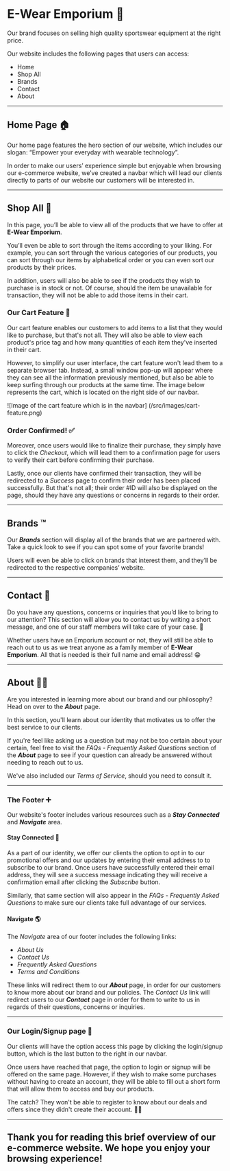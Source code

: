 # E-Wear Emporium :office:



Our brand focuses on selling high quality sportswear equipment at the right price. 



Our website includes the following pages that users can access: 

- Home
- Shop All
- Brands
- Contact
- About


---



## Home Page :house:



Our home page features the hero section of our website, which includes our slogan: “Empower your everyday with wearable technology”.



In order to make our users’ experience simple but enjoyable when browsing our e-commerce website, we’ve created a navbar which will lead our clients directly to parts of our website our customers will be interested in. 



---



## Shop All :eyes:



In this page, you’ll be able to view all of the products that we have to offer at **E-Wear Emporium**. 



You’ll even be able to sort through the items according to your liking. For example, you can sort through the various categories of our products, you can sort through our items by alphabetical order or you can even sort our products by their prices. 



In addition, users will also be able to see if the products they wish to purchase is in stock or not. Of course, should the item be unavailable for transaction, they will not be able to add those items in their cart. 


### Our Cart Feature :shopping_cart:



Our cart feature enables our customers to add items to a list that they would like to purchase, but that's not all. They will also be able to view each product's price tag and how many quantities of each item they've inserted in their cart. 

However, to simplify our user interface, the cart feature won't lead them to a separate browser tab. Instead, a small window pop-up will appear where they can see all the information previously mentioned, but also be able to keep surfing through our products at the same time. The image below represents the cart, which is located on the right side of our navbar. 



![Image of the cart feature which is in the navbar] (/src/images/cart-feature.png)



### Order Confirmed! :white_check_mark:



Moreover, once users would like to finalize their purchase, they simply have to click the _Checkout_, which will lead them to a confirmation page for users to verify their cart before confirming their purchase.  

Lastly, once our clients have confirmed their transaction, they will be redirected to a _Success_ page to confirm their order has been placed successfully. But that's not all; their order #ID will also be displayed on the page, should they have any questions or concerns in regards to their order.

---



## Brands :tm:



Our **_Brands_** section will display all of the brands that we are partnered with. Take a quick look to see if you can spot some of your favorite brands!



Users will even be able to click on brands that interest them, and they’ll be redirected to the respective companies’ website.



---



## Contact :handshake:



Do you have any questions, concerns or inquiries that you’d like to bring to our attention? This section will allow you to contact us by writing a short message, and one of our staff members will take care of your case. :raised_hands: 

Whether users have an Emporium account or not, they will still be able to reach out to us as we treat anyone as a family member of **E-Wear Emporium**. All that is needed is their full name and email address! :grin:



---



## About :raising_hand_man:



Are you interested in learning more about our brand and our philosophy? Head on over to the **_About_** page. 



In this section, you'll learn about our identity that motivates us to offer the best service to our clients. 


If you're feel like asking us a question but may not be too certain about your certain, feel free to visit the _FAQs - Frequently Asked Questions_ section of the **_About_** page to see if your question can already be answered without needing to reach out to us. 

We've also included our _Terms of Service_, should you need to consult it. 



---



### The Footer :heavy_plus_sign:



Our website's footer includes various resources such as a **_Stay Connected_** and **_Navigate_** area. 



#### Stay Connected :calling:


As a part of our identity, we offer our clients the option to opt in to our promotional offers and our updates by entering their email address to to subscribe to our brand. Once users have successfully entered their email address, they will see a success message indicating they will receive a confirmation email after clicking the _Subscribe_ button. 

Similarly, that same section will also appear in the _FAQs - Frequently Asked Questions_ to make sure our clients take full advantage of our services.



#### Navigate :earth_americas:


The _Navigate_ area of our footer includes the following links: 


- _About Us_
- _Contact Us_
- _Frequently Asked Questions_
- _Terms and Conditions_


These links will redirect them to our **_About_** page, in order for our customers to know more about our brand and our policies. The _Contact Us_ link will redirect users to our **_Contact_** page in order for them to write to us in regards of their questions, concerns or inquiries. 



---



### Our Login/Signup page :woman:



Our clients will have the option access this page by clicking the login/signup button, which is the last button to the right in our navbar. 



Once users have reached that page, the option to login or signup will be offered on the same page. However, if they wish to make some purchases without having to create an account, they will be able to fill out a short form that will allow them to access and buy our products. 

The catch? They won't be able to register to know about our deals and offers since they didn't create their account. :man_shrugging:



---



## Thank you for reading this brief overview of our e-commerce website. We hope you enjoy your browsing experience!

